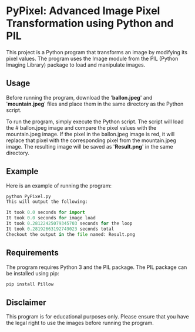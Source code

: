 
# PyPixel: Advanced Image Pixel Transformation using Python and PIL
This project is a Python program that transforms an image by modifying its pixel values. The program uses the Image module from the PIL (Python Imaging Library) package to load and manipulate images.

## Usage
Before running the program, download the '**ballon.jpeg**' and '**mountain.jpeg**' files and place them in the same directory as the Python script.

To run the program, simply execute the Python script. The script will load the # ballon.jpeg image and compare the pixel values with the mountain.jpeg image. If the pixel in the ballon.jpeg image is red, it will replace that pixel with the corresponding pixel from the mountain.jpeg image. The resulting image will be saved as '**Result.png**' in the same directory.

## Example
Here is an example of running the program:
```Python
python PyPixel.py
This will output the following:

```
```Python
It took 0.0 seconds for import
It took 0.0 seconds for image load
It took 0.28122425079345703 seconds for the loop
It took 0.28192663192749023 seconds total
Checkout the output in the file named: Result.png

```
## Requirements
The program requires Python 3 and the PIL package. The PIL package can be installed using pip:
```Python
pip install Pillow
```

## Disclaimer
This program is for educational purposes only. Please ensure that you have the legal right to use the images before running the program.
